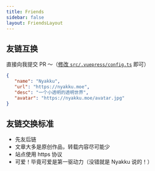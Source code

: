 ```yaml
---
title: Friends
sidebar: false
layout: FriendsLayout
---
```


## 友链互换

直接向我提交 PR ～（[修改 `src/.vuepress/config.ts`](https://github.com/SigureMo/nyakku.moe/edit/main/src/.vuepress/config.ts) 即可）

```json
{
   "name": "Nyakku",
   "url": "https://nyakku.moe",
   "desc": "一个小透明的透明世界",
   "avatar": "https://nyakku.moe/avatar.jpg"
}
```

## 友链交换标准

-  先友后链
-  文章大多是原创作品，转载内容尽可能少
-  站点使用 https 协议
-  可爱！毕竟可爱是第一驱动力（没错就是 Nyakku 说的！）
